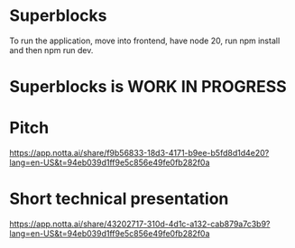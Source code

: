 # Superblocks

To run the application, move into frontend, have node 20, run npm install and then npm run dev.

# Superblocks is WORK IN PROGRESS

# Pitch
https://app.notta.ai/share/f9b56833-18d3-4171-b9ee-b5fd8d1d4e20?lang=en-US&t=94eb039d1ff9e5c856e49fe0fb282f0a

# Short technical presentation


https://app.notta.ai/share/43202717-310d-4d1c-a132-cab879a7c3b9?lang=en-US&t=94eb039d1ff9e5c856e49fe0fb282f0a

